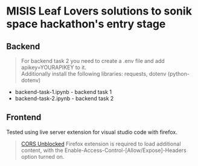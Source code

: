 # MISIS Leaf Lovers solutions to sonik space hackathon's entry stage

## Backend

> For backend task 2 you need to create a .env file and add apikey=YOURAPIKEY to it. \
> Additionally install the following libraries: requests, dotenv (python-dotenv)

- backend-task-1.ipynb - backend task 1
- backend-task-2.ipynb - backend task 2

## Frontend
Tested using live server extension for visual studio code with firefox. 
> [CORS Unblocked](https://addons.mozilla.org/en-US/firefox/addon/cors-unblock/?utm_source=addons.mozilla.org&utm_medium=referral&utm_content=search) Firefox extension is required to load additional content, with the Enable-Access-Control-[Allow/Expose]-Headers option turned on. 
